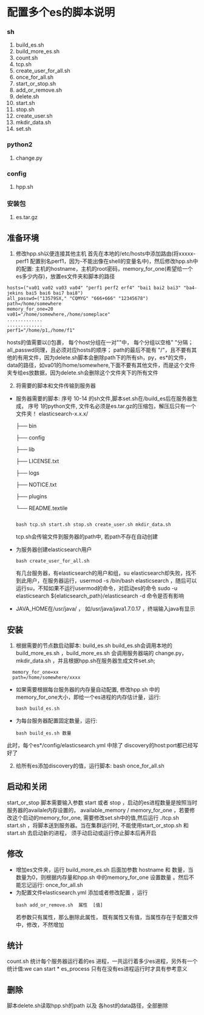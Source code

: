 # 配置多个es的脚本说明

### sh
1. build_es.sh
3. build_more_es.sh
4. count.sh
12. tcp.sh
5. create_user_for_all.sh
8. once_for_all.sh
9. start_or_stop.sh
5. add_or_remove.sh
6. delete.sh
10. start.sh
11. stop.sh
6. create_user.sh
7. mkdir_data.sh
13. set.sh  

### python2
1. change.py

### config
1. hpp.sh

### 安装包
1. es.tar.gz

## 准备环境

1. 修改hpp.sh以便连接其他主机
  首先在本地的/etc/hosts中添加路由(将xxxxx-perf1 配置别名perf1，因为-不能出像在shell的变量名中)，然后修改hpp.sh中的配置: 主机的hostname，主机的root密码，memory_for_one(希望给一个es多少内存)，放置es文件夹和脚本的路径

  ```
  hosts=("va01 va02 va03 va04" "perf1 perf2 erf4" "bai1 bai2 bai3" "ba4-jekins bai5 bai6 bai7 bai8")
  all_passwd=("13579SX," "CQMYG" "666+666" "12345678")
  path=/home/somewhere
  memory_for_one=20
  va01="/home/somewhere,/home/someplace"
  .............
  .............
  perf1="/home/p1,/home/f1"
  ```
  hosts的值需要以()包裹， 每个host分组在一对""中， 每个分组以空格" "分隔； all_passwd同理，且必须对应hosts的顺序； path的最后不能有 "/"，且不要有其他的有用文件，因为delete.sh脚本会删除path下的所有sh，py，es*的文件，data的路径，如va01的/home/somewhere,下面不要有其他文件，而是这个文件夹专给es放数据，因为delete.sh会删除这个文件夹下的所有文件
 

2. 将需要的脚本和文件传输到服务器
  * 服务器需要的脚本: 序号 10-14 的sh文件,脚本set.sh在/build_es后在服务器生成， 序号 1的python文件, 文件名必须是es.tar.gz的压缩包，解压后只有一个文件夹！
    elasticsearch-x.x.x/

    ├── bin

    ├── config

    ├── lib

	├── LICENSE.txt

	├── logs

	├── NOTICE.txt

	├── plugins

	└── README.textile

    ```
    
    bash tcp.sh start.sh stop.sh create_user.sh mkdir_data.sh
    ```
    tcp.sh会传输文件到服务器的path中, 若path不存在自动创建
  * 为服务器创建elasticsearch用户
    ```
    bash create_user_for_all.sh
    ```
    有几台服务器，有elasticsearch的用户和组，su elasticsearch却失败，找不到此用户，在服务器运行，usermod -s /bin/bash elasticsearch ，随后可以运行su，不知如果不运行usermod的命令，对启动es的命令 sudo -u elasticsearch  ${elaticsearch_path}/elasticsearch -d 命令是否有影响
  * JAVA_HOME在/usr/java/ ， 如/usr/java/java1.7.0.17 ，终端输入java有显示

## 安装
1.  根据需要的节点数启动脚本: build_es.sh
  build_es.sh会调用本地的 build_more_es.sh ，build_more_es.sh 会调用服务器端的 change.py，mkdir_data.sh ，并且根据hpp.sh在服务器生成文件set.sh; 
  ```
    memory_for_one=xx
    path=/home/somewhere/xxxx
  ```
  * 如果需要根据每台服务器的内存量自动配置, 修改hpp.sh 中的memory_for_one大小，即给一个es进程的内存估计量，运行:
    ```
    bash build_es.sh 
    ```
  * 为每台服务器配置固定数量，运行:
    ```
    bash build_es.sh 数量
    ```
  此时，每个es*/config/elasticsearch.yml 中除了 discovery的host:port都已经写好了

2. 给所有es添加discovery的值，运行脚本: bash once_for_all.sh

## 启动和关闭
  start_or_stop 脚本需要输入参数 start 或者 stop ，启动的es进程数量是按照当时服务器的availale内存设置的， available_memory / memory_for_one ，若要修改这个启动的memory_for_one, 需要修改set.sh中的值,然后运行 ./tcp.sh start.sh  ，将脚本送到服务器。当在集群运行时, 不能使用start_or_stop.sh 和 start.sh 去启动新的进程， 须手动启动或运行停止脚本后再开启

 
## 修改
  * 增加es文件夹，运行 build_more_es.sh 后面加参数 hostname  和  数量，当数量为0，则根据内存量和hpp.sh 中的memory_for_one 设置数量 。然后不能忘记运行: once_for_all.sh  
  * 为配置文件elasticsearch.yml 添加或者修改配置 ，运行
    ```    
    bash add_or_remove.sh  属性  [值]
    ```
    若参数只有属性，那么删除此属性， 既有属性又有值，当属性存在于配置文件中，修改，不然增加

## 统计
  count.sh 统计每个服务器运行着的es 进程，一共运行着多少es进程，另外有一个统计值:we can start * es_process 只有在没有es进程运行时才具有参考意义

## 删除
  脚本delete.sh读取hpp.sh的path 以及 各host的data路径，全部删除
